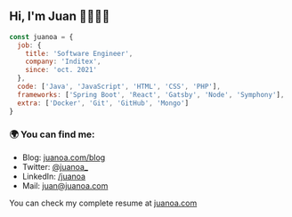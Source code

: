 ## Hi, I'm Juan 👋👨🏽‍💻


```js
const juanoa = {
  job: {
    title: 'Software Engineer',
    company: 'Inditex',
    since: 'oct. 2021'
  },
  code: ['Java', 'JavaScript', 'HTML', 'CSS', 'PHP'],
  frameworks: ['Spring Boot', 'React', 'Gatsby', 'Node', 'Symphony'],
  extra: ['Docker', 'Git', 'GitHub', 'Mongo']
}
```

### 🌍 You can find me:
- Blog: [juanoa.com/blog](https://www.juanoa.com/blog)
- Twitter: [@juanoa_](https://twitter.com/juanoa_)
- LinkedIn: [/juanoa](http://linkedin.com/in/juanoa/)
- Mail: juan@juanoa.com

You can check my complete resume at [juanoa.com](https://www.juanoa.com/en)
